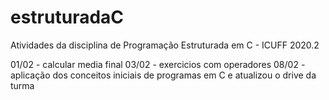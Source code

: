 # estruturadaC
Atividades da disciplina de Programação Estruturada em C - ICUFF 2020.2

01/02 - calcular media final
03/02 - exercicios com operadores
08/02 - aplicação dos conceitos iniciais de programas em C e atualizou o drive da turma
